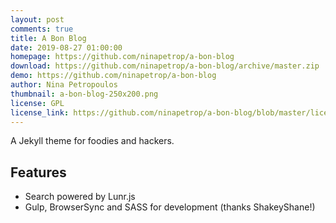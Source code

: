 ```yaml
---
layout: post
comments: true
title: A Bon Blog
date: 2019-08-27 01:00:00
homepage: https://github.com/ninapetrop/a-bon-blog
download: https://github.com/ninapetrop/a-bon-blog/archive/master.zip
demo: https://github.com/ninapetrop/a-bon-blog
author: Nina Petropoulos
thumbnail: a-bon-blog-250x200.png
license: GPL
license_link: https://github.com/ninapetrop/a-bon-blog/blob/master/license.txt
---
```


A Jekyll theme for foodies and hackers.

## Features

* Search powered by Lunr.js
* Gulp, BrowserSync and SASS for development (thanks ShakeyShane!)
